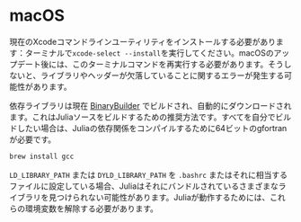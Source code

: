 # macOS

現在のXcodeコマンドラインユーティリティをインストールする必要があります：ターミナルで`xcode-select --install`を実行してください。macOSのアップデート後には、このターミナルコマンドを再実行する必要があります。そうしないと、ライブラリやヘッダーが欠落していることに関するエラーが発生する可能性があります。

依存ライブラリは現在 [BinaryBuilder](https://binarybuilder.org) でビルドされ、自動的にダウンロードされます。これはJuliaソースをビルドするための推奨方法です。すべてを自分でビルドしたい場合は、Juliaの依存関係をコンパイルするために64ビットのgfortranが必要です。

```bash
brew install gcc
```

`LD_LIBRARY_PATH` または `DYLD_LIBRARY_PATH` を `.bashrc` またはそれに相当するファイルに設定している場合、Juliaはそれにバンドルされているさまざまなライブラリを見つけられない可能性があります。Juliaが動作するためには、これらの環境変数を解除する必要があります。
